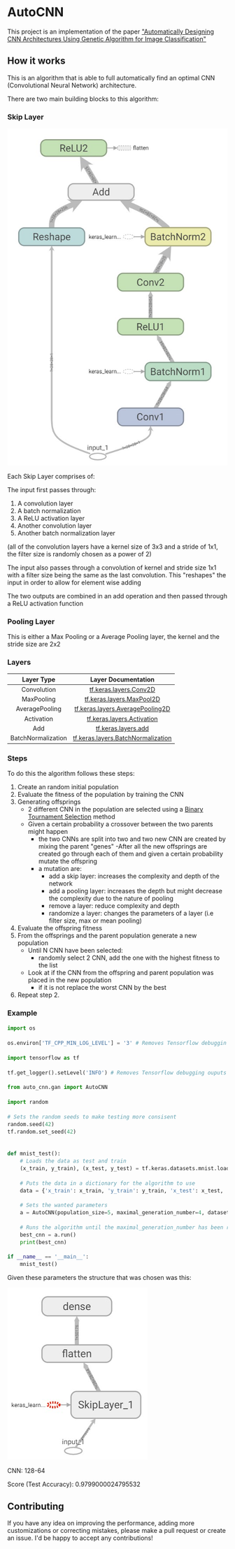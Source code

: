# AutoCNN

This project is an implementation of the paper ["Automatically Designing CNN Architectures Using
Genetic Algorithm for Image Classification"](https://arxiv.org/pdf/1808.03818.pdf) 

## How it works

This is an algorithm that is able to full automatically find an optimal CNN (Convolutional Neural Network) architecture.

There are two main building blocks to this algorithm:
### Skip Layer


![Skip Layer Image](./images/skip_layer.jpg)

Each Skip Layer comprises of:

The input first passes through:
1. A convolution layer
2. A batch normalization
3. A ReLU activation layer
4. Another convolution layer
5. Another batch normalization layer

(all of the convolution layers have a kernel size of 3x3 and a stride of 1x1, the filter size is randomly chosen as a power of 2)

The input also passes through a convolution of kernel and stride size 1x1 with a filter size being the same as the last convolution.
This "reshapes" the input in order to allow for element wise adding

The two outputs are combined in an add operation and then passed through a ReLU activation function

### Pooling Layer

This is either a Max Pooling or a Average Pooling layer, the kernel and the stride size are 2x2

### Layers

| Layer Type         | Layer Documentation                                                                                                 |
| :----------------: | :-----------------------------------------------------------------------------------------------------------------: |
| Convolution        | [tf.keras.layers.Conv2D](https://www.tensorflow.org/api_docs/python/tf/keras/layers/Conv2D)                         |
| MaxPooling         | [tf.keras.layers.MaxPool2D](https://www.tensorflow.org/api_docs/python/tf/keras/layers/MaxPool2D)                   |
| AveragePooling     | [tf.keras.layers.AveragePooling2D](https://www.tensorflow.org/api_docs/python/tf/keras/layers/AveragePooling2D)     |
| Activation         | [tf.keras.layers.Activation](https://www.tensorflow.org/api_docs/python/tf/keras/layers/Activation)                 |
| Add                | [tf.keras.layers.add](https://www.tensorflow.org/api_docs/python/tf/keras/layers/add)                               |
| BatchNormalization | [tf.keras.layers.BatchNormalization](https://www.tensorflow.org/api_docs/python/tf/keras/layers/BatchNormalization) |

### Steps
To do this the algorithm follows these steps:

1. Create an random initial population
2. Evaluate the fitness of the population by training the CNN
3. Generating offsprings
    - 2 different CNN in the population are selected using a [Binary Tournament Selection](https://en.wikipedia.org/wiki/Tournament_selection) method
    - Given a certain probability a crossover between the two parents might happen
        - the two CNNs are split into two and two new CNN are created by mixing the parent "genes"
    -After all the new offsprings are created go through each of them and given a certain probability mutate the offspring
        - a mutation are:
            - add a skip layer: increases the complexity and depth of the network
            - add a pooling layer: increases the depth but might decrease the complexity due to the nature of pooling
            - remove a layer: reduce complexity and depth
            - randomize a layer: changes the parameters of a layer (i.e filter size, max or mean pooling)
4. Evaluate the offspring fitness
5. From the offsprings and the parent population generate a new population
    - Until N CNN have been selected:
        - randomly select 2 CNN, add the one with the highest fitness to the list
    - Look at if the CNN from the offspring and parent population was placed in the new population
        - if it is not replace the worst CNN by the best
6. Repeat step 2. 

### Example

```python
import os

os.environ['TF_CPP_MIN_LOG_LEVEL'] = '3' # Removes Tensorflow debuggin ouputs

import tensorflow as tf

tf.get_logger().setLevel('INFO') # Removes Tensorflow debugging ouputs

from auto_cnn.gan import AutoCNN

import random

# Sets the random seeds to make testing more consisent
random.seed(42)
tf.random.set_seed(42)


def mnist_test():
    # Loads the data as test and train 
    (x_train, y_train), (x_test, y_test) = tf.keras.datasets.mnist.load_data()

    # Puts the data in a dictionary for the algorithm to use  
    data = {'x_train': x_train, 'y_train': y_train, 'x_test': x_test, 'y_test': y_test}

    # Sets the wanted parameters  
    a = AutoCNN(population_size=5, maximal_generation_number=4, dataset=data, epoch_number=5)
    
    # Runs the algorithm until the maximal_generation_number has been reached
    best_cnn = a.run()
    print(best_cnn)

if __name__ == '__main__':
    mnist_test()
```

Given these parameters the structure that was chosen was this:

![MNIST Result](./images/mnist.jpg)

CNN: 128-64

Score (Test Accuracy): 0.9799000024795532

## Contributing

If you have any idea on improving the performance, adding more customizations or correcting mistakes, please make a pull request or create an issue. I'd be happy to accept any contributions!